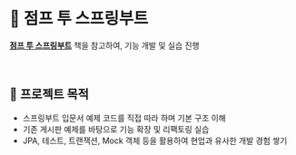 # 📖 점프 투 스프링부트

 **[점프 투 스프링부트](https://thebook.io/080374/)** 책을 참고하여, 기능 개발 및 실습 진행

<br>

## 📌 프로젝트 목적
- 스프링부트 입문서 예제 코드를 직접 따라 하며 기본 구조 이해
- 기존 게시판 예제를 바탕으로 기능 확장 및 리팩토링 실습
- JPA, 테스트, 트랜잭션, Mock 객체 등을 활용하여 현업과 유사한 개발 경험 쌓기

